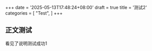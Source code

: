 +++
date = '2025-05-13T17:48:24+08:00'
draft = true
title = '测试2'
categories = [
    "Test",
]
+++
## 正文测试
看见了说明测试成功1
